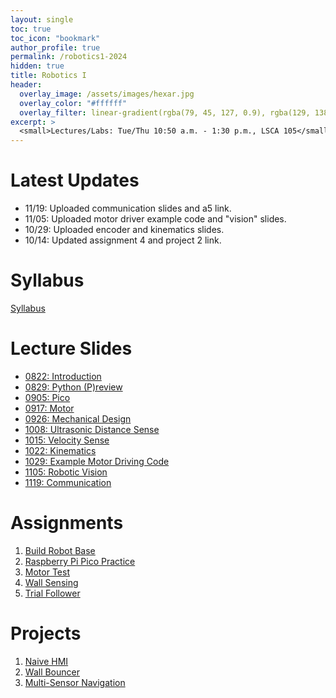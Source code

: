 ```yaml
---
layout: single
toc: true
toc_icon: "bookmark"
author_profile: true
permalink: /robotics1-2024
hidden: true
title: Robotics I
header:
  overlay_image: /assets/images/hexar.jpg
  overlay_color: "#ffffff"
  overlay_filter: linear-gradient(rgba(79, 45, 127, 0.9), rgba(129, 138, 143, 0.5))
excerpt: >
  <small>Lectures/Labs: Tue/Thu 10:50 a.m. - 1:30 p.m., LSCA 105</small>
---
```

# Latest Updates
- 11/19: Uploaded communication slides and a5 link.
- 11/05: Uploaded motor driver example code and "vision" slides.
- 10/29: Uploaded encoder and kinematics slides.
- 10/14: Updated assignment 4 and project 2 link.


# Syllabus
[Syllabus](/_docs/robotics1-2024/syllabus.pdf)

# Lecture Slides
- [0822: Introduction](/_docs/robotics1-2024/0822/intro.pdf)
- [0829: Python (P)review](https://learnxinyminutes.com/docs/python/)
- [0905: Pico](/_docs/robotics1-2024/0905/pico.pdf)
- [0917: Motor](/_docs/robotics1-2024/0917/motor.pdf)
- [0926: Mechanical Design](/_docs/robotics1-2024/0926/mechanics.pdf)
- [1008: Ultrasonic Distance Sense](/_docs/robotics1-2024/1008/ultrasonic_sense.pdf)
- [1015: Velocity Sense](/_docs/robotics1-2024/1015/encoder.pdf)
- [1022: Kinematics](/_docs/robotics1-2024/1022/kinematics.pdf)
- [1029: Example Motor Driving Code](https://github.com/linzhangUCA/3421example-motor_drivers)
- [1105: Robotic Vision](/_docs/robotics1-2024/1105/vision.pdf)
- [1119: Communication](/_docs/robotics1-2024/1119/comm.pdf)

# Assignments
1. [Build Robot Base](https://classroom.github.com/a/J1gLty8v)
2. [Raspberry Pi Pico Practice](https://classroom.github.com/a/VQcXd_Iv)
3. [Motor Test](https://classroom.github.com/a/9apGZMRE)
4. [Wall Sensing](https://classroom.github.com/a/MRtWIxLi)
5. [Trial Follower](https://classroom.github.com/a/uDp43j74)

# Projects
1. [Naive HMI](https://classroom.github.com/a/jYniyPtg)
2. [Wall Bouncer](https://classroom.github.com/a/UGxVkdJO)
3. [Multi-Sensor Navigation](https://classroom.github.com/a/6rpdyl8z)
